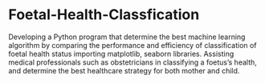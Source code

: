 # Foetal-Health-Classfication

Developing a Python program that determine the best machine learning algorithm by comparing
the performance and efficiency of classification of foetal health status importing matplotlib,
seaborn libraries.
Assisting medical professionals such as obstetricians in classifying a foetus’s health, and determine
the best healthcare strategy for both mother and child.
